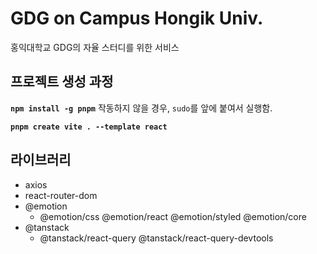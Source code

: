 # GDG on Campus Hongik Univ.

홍익대학교 GDG의 자율 스터디를 위한 서비스

## 프로젝트 생성 과정

**`npm install -g pnpm`**
작동하지 않을 경우, `sudo`를 앞에 붙여서 실행함.

**`pnpm create vite . --template react`**

## 라이브러리

- axios
- react-router-dom
- @emotion
  - @emotion/css @emotion/react @emotion/styled @emotion/core
- @tanstack
  - @tanstack/react-query @tanstack/react-query-devtools
